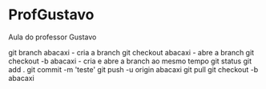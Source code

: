 # ProfGustavo
Aula do professor Gustavo 

git branch abacaxi - cria a branch 
git checkout abacaxi - abre a branch 
git checkout -b abacaxi - cria e abre a branch ao mesmo tempo
git status 
git add . 
git commit -m 'teste'
git push -u origin abacaxi
git pull
git checkout -b abacaxi